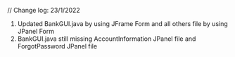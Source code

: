// Change log: 23/1/2022
1. Updated BankGUI.java by using JFrame Form and all others file by using JPanel Form
2. BankGUI.java still missing AccountInformation JPanel file and ForgotPassword JPanel file
